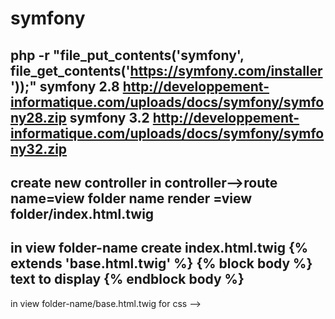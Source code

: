 # symfony
php -r "file_put_contents('symfony', file_get_contents('https://symfony.com/installer'));"
symfony 2.8 http://developpement-informatique.com/uploads/docs/symfony/symfony28.zip
symfony 3.2 http://developpement-informatique.com/uploads/docs/symfony/symfony32.zip﻿
-------------------------------------------------------------------------------------------------
create new controller 
in controller-->route name=view folder name
render =view folder/index.html.twig
-----------------------------------------------------------------------------------
in view folder-name
create index.html.twig
{% extends 'base.html.twig' %}
{% block body %}
text to display
{% endblock body %}
----------------------------------------------------------
in view folder-name/base.html.twig
for css --><link rel="stylesheet" href="{{ asset('css/style.css') }}">

